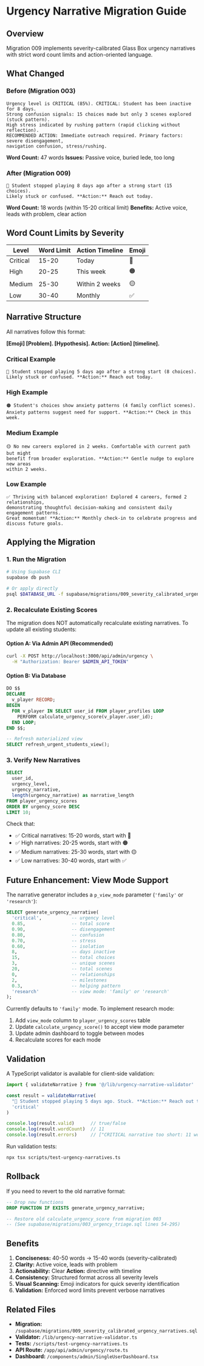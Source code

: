 # Urgency Narrative Migration Guide

## Overview

Migration 009 implements severity-calibrated Glass Box urgency narratives with strict word count limits and action-oriented language.

## What Changed

### Before (Migration 003)
```
Urgency level is CRITICAL (85%). CRITICAL: Student has been inactive for 8 days.
Strong confusion signals: 15 choices made but only 3 scenes explored (stuck pattern).
High stress indicated by rushing pattern (rapid clicking without reflection).
RECOMMENDED ACTION: Immediate outreach required. Primary factors: severe disengagement,
navigation confusion, stress/rushing.
```
**Word Count:** 47 words
**Issues:** Passive voice, buried lede, too long

### After (Migration 009)
```
🚨 Student stopped playing 8 days ago after a strong start (15 choices).
Likely stuck or confused. **Action:** Reach out today.
```
**Word Count:** 18 words (within 15-20 critical limit)
**Benefits:** Active voice, leads with problem, clear action

## Word Count Limits by Severity

| Level    | Word Limit | Action Timeline | Emoji |
|----------|-----------|-----------------|-------|
| Critical | 15-20     | Today          | 🚨    |
| High     | 20-25     | This week      | 🟠    |
| Medium   | 25-30     | Within 2 weeks | 🟡    |
| Low      | 30-40     | Monthly        | ✅    |

## Narrative Structure

All narratives follow this format:

**[Emoji] [Problem]. [Hypothesis]. **Action:** [Action] [timeline].**

### Critical Example
```
🚨 Student stopped playing 5 days ago after a strong start (8 choices).
Likely stuck or confused. **Action:** Reach out today.
```

### High Example
```
🟠 Student's choices show anxiety patterns (4 family conflict scenes).
Anxiety patterns suggest need for support. **Action:** Check in this week.
```

### Medium Example
```
🟡 No new careers explored in 2 weeks. Comfortable with current path but might
benefit from broader exploration. **Action:** Gentle nudge to explore new areas
within 2 weeks.
```

### Low Example
```
✅ Thriving with balanced exploration! Explored 4 careers, formed 2 relationships,
demonstrating thoughtful decision-making and consistent daily engagement patterns.
Great momentum! **Action:** Monthly check-in to celebrate progress and discuss future goals.
```

## Applying the Migration

### 1. Run the Migration

```bash
# Using Supabase CLI
supabase db push

# Or apply directly
psql $DATABASE_URL -f supabase/migrations/009_severity_calibrated_urgency_narratives.sql
```

### 2. Recalculate Existing Scores

The migration does NOT automatically recalculate existing narratives. To update all existing students:

#### Option A: Via Admin API (Recommended)
```bash
curl -X POST http://localhost:3000/api/admin/urgency \
  -H "Authorization: Bearer $ADMIN_API_TOKEN"
```

#### Option B: Via Database
```sql
DO $$
DECLARE
  v_player RECORD;
BEGIN
  FOR v_player IN SELECT user_id FROM player_profiles LOOP
    PERFORM calculate_urgency_score(v_player.user_id);
  END LOOP;
END $$;

-- Refresh materialized view
SELECT refresh_urgent_students_view();
```

### 3. Verify New Narratives

```sql
SELECT
  user_id,
  urgency_level,
  urgency_narrative,
  length(urgency_narrative) as narrative_length
FROM player_urgency_scores
ORDER BY urgency_score DESC
LIMIT 10;
```

Check that:
- ✅ Critical narratives: 15-20 words, start with 🚨
- ✅ High narratives: 20-25 words, start with 🟠
- ✅ Medium narratives: 25-30 words, start with 🟡
- ✅ Low narratives: 30-40 words, start with ✅

## Future Enhancement: View Mode Support

The narrative generator includes a `p_view_mode` parameter (`'family'` or `'research'`):

```sql
SELECT generate_urgency_narrative(
  'critical',           -- urgency level
  0.85,                 -- total score
  0.90,                 -- disengagement
  0.80,                 -- confusion
  0.70,                 -- stress
  0.60,                 -- isolation
  8,                    -- days inactive
  15,                   -- total choices
  3,                    -- unique scenes
  20,                   -- total scenes
  0,                    -- relationships
  2,                    -- milestones
  0.3,                  -- helping pattern
  'research'            -- view mode: 'family' or 'research'
);
```

Currently defaults to `'family'` mode. To implement research mode:

1. Add `view_mode` column to `player_urgency_scores` table
2. Update `calculate_urgency_score()` to accept view mode parameter
3. Update admin dashboard to toggle between modes
4. Recalculate scores for each mode

## Validation

A TypeScript validator is available for client-side validation:

```typescript
import { validateNarrative } from '@/lib/urgency-narrative-validator'

const result = validateNarrative(
  "🚨 Student stopped playing 5 days ago. Stuck. **Action:** Reach out today.",
  'critical'
)

console.log(result.valid)      // true/false
console.log(result.wordCount)  // 11
console.log(result.errors)     // ["CRITICAL narrative too short: 11 words (min: 15)"]
```

Run validation tests:
```bash
npx tsx scripts/test-urgency-narratives.ts
```

## Rollback

If you need to revert to the old narrative format:

```sql
-- Drop new functions
DROP FUNCTION IF EXISTS generate_urgency_narrative;

-- Restore old calculate_urgency_score from migration 003
-- (See supabase/migrations/003_urgency_triage.sql lines 54-295)
```

## Benefits

1. **Conciseness:** 40-50 words → 15-40 words (severity-calibrated)
2. **Clarity:** Active voice, leads with problem
3. **Actionability:** Clear **Action:** directive with timeline
4. **Consistency:** Structured format across all severity levels
5. **Visual Scanning:** Emoji indicators for quick severity identification
6. **Validation:** Enforced word limits prevent verbose narratives

## Related Files

- **Migration:** `/supabase/migrations/009_severity_calibrated_urgency_narratives.sql`
- **Validator:** `/lib/urgency-narrative-validator.ts`
- **Tests:** `/scripts/test-urgency-narratives.ts`
- **API Route:** `/app/api/admin/urgency/route.ts`
- **Dashboard:** `/components/admin/SingleUserDashboard.tsx`
